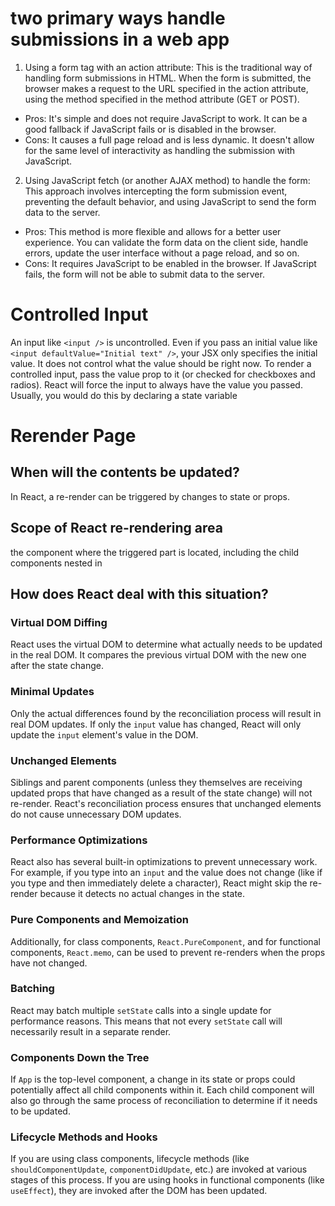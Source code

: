# two primary ways handle submissions in a web app

1. Using a form tag with an action attribute: This is the traditional way of handling form submissions in HTML. When the form is submitted, the browser makes a request to the URL specified in the action attribute, using the method specified in the method attribute (GET or POST).

- Pros: It's simple and does not require JavaScript to work. It can be a good fallback if JavaScript fails or is disabled in the browser.
- Cons: It causes a full page reload and is less dynamic. It doesn't allow for the same level of interactivity as handling the submission with JavaScript.

2. Using JavaScript fetch (or another AJAX method) to handle the form: This approach involves intercepting the form submission event, preventing the default behavior, and using JavaScript to send the form data to the server.

- Pros: This method is more flexible and allows for a better user experience. You can validate the form data on the client side, handle errors, update the user interface without a page reload, and so on.
- Cons: It requires JavaScript to be enabled in the browser. If JavaScript fails, the form will not be able to submit data to the server.

# Controlled Input

An input like `<input />` is uncontrolled. Even if you pass an initial value like `<input defaultValue="Initial text" />`, your JSX only specifies the initial value. It does not control what the value should be right now.
To render a controlled input, pass the value prop to it (or checked for checkboxes and radios). React will force the input to always have the value you passed. Usually, you would do this by declaring a state variable

# Rerender Page

## When will the contents be updated?

In React, a re-render can be triggered by changes to state or props.

## Scope of React re-rendering area

the component where the triggered part is located, including the child components nested in

## How does React deal with this situation?

### Virtual DOM Diffing

React uses the virtual DOM to determine what actually needs to be updated in the real DOM. It compares the previous virtual DOM with the new one after the state change.

### Minimal Updates

Only the actual differences found by the reconciliation process will result in real DOM updates. If only the `input` value has changed, React will only update the `input` element's value in the DOM.

### Unchanged Elements

Siblings and parent components (unless they themselves are receiving updated props that have changed as a result of the state change) will not re-render. React's reconciliation process ensures that unchanged elements do not cause unnecessary DOM updates.

### Performance Optimizations

React also has several built-in optimizations to prevent unnecessary work. For example, if you type into an `input` and the value does not change (like if you type and then immediately delete a character), React might skip the re-render because it detects no actual changes in the state.

### Pure Components and Memoization

Additionally, for class components, `React.PureComponent`, and for functional components, `React.memo`, can be used to prevent re-renders when the props have not changed.

### Batching

React may batch multiple `setState` calls into a single update for performance reasons. This means that not every `setState` call will necessarily result in a separate render.

### Components Down the Tree

If `App` is the top-level component, a change in its state or props could potentially affect all child components within it. Each child component will also go through the same process of reconciliation to determine if it needs to be updated.

### Lifecycle Methods and Hooks

If you are using class components, lifecycle methods (like `shouldComponentUpdate`, `componentDidUpdate`, etc.) are invoked at various stages of this process. If you are using hooks in functional components (like `useEffect`), they are invoked after the DOM has been updated.
